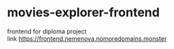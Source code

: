 # movies-explorer-frontend
frontend for diploma project   
link https://frontend.nemenova.nomoredomains.monster